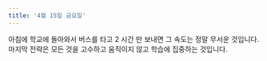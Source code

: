 ```yaml
---
title: '4월 15일 금요일'
---
```

아침에 학교에 돌아와서 버스를 타고 2 시간 만 보내면 그 속도는 정말 무서운 것입니다. 마지막 전략은 모든 것을 고수하고 움직이지 않고 학습에 집중하는 것입니다.

